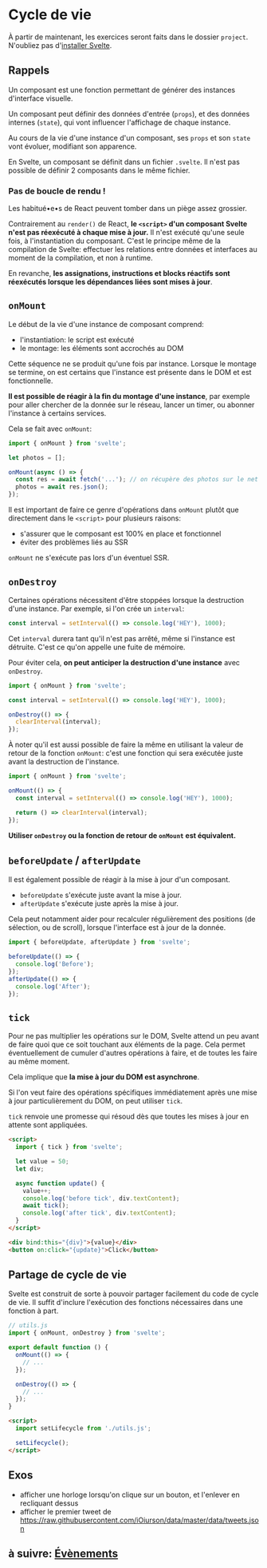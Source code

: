# Cycle de vie

À partir de maintenant, les exercices seront faits dans le dossier `project`. N'oubliez pas d'[installer Svelte]('../1_intro/1-6_tools.md).

## Rappels

Un composant est une fonction permettant de générer des instances d'interface visuelle.

Un composant peut définir des données d'entrée (`props`), et des données internes (`state`), qui vont influencer l'affichage de chaque instance.

Au cours de la vie d'une instance d'un composant, ses `props` et son `state` vont évoluer, modifiant son apparence.

En Svelte, un composant se définit dans un fichier `.svelte`. Il n'est pas possible de définir 2 composants dans le même fichier.

### Pas de boucle de rendu !

Les habitué•e•s de React peuvent tomber dans un piège assez grossier.

Contrairement au `render()` de React, **le `<script>` d'un composant Svelte n'est pas réexécuté à chaque mise à jour.** Il n'est exécuté qu'une seule fois, à l'instantiation du composant. C'est le principe même de la compilation de Svelte: effectuer les relations entre données et interfaces au moment de la compilation, et non à runtime.

En revanche, **les assignations, instructions et blocks réactifs sont réexécutés lorsque les dépendances liées sont mises à jour**.

## `onMount`

Le début de la vie d'une instance de composant comprend:

- l'instantiation: le script est exécuté
- le montage: les éléments sont accrochés au DOM

Cette séquence ne se produit qu'une fois par instance. Lorsque le montage se termine, on est certains que l'instance est présente dans le DOM et est fonctionnelle.

**Il est possible de réagir à la fin du montage d'une instance**, par exemple pour aller chercher de la donnée sur le réseau, lancer un timer, ou abonner l'instance à certains services.

Cela se fait avec `onMount`:

```js
import { onMount } from 'svelte';

let photos = [];

onMount(async () => {
  const res = await fetch('...'); // on récupère des photos sur le net par exemple
  photos = await res.json();
});
```

Il est important de faire ce genre d'opérations dans `onMount` plutôt que directement dans le `<script>` pour plusieurs raisons:

- s'assurer que le composant est 100% en place et fonctionnel
- éviter des problèmes liés au SSR

`onMount` ne s'exécute pas lors d'un éventuel SSR.

## `onDestroy`

Certaines opérations nécessitent d'être stoppées lorsque la destruction d'une instance. Par exemple, si l'on crée un `interval`:

```js
const interval = setInterval(() => console.log('HEY'), 1000);
```

Cet `interval` durera tant qu'il n'est pas arrêté, même si l'instance est détruite. C'est ce qu'on appelle une fuite de mémoire.

Pour éviter cela, **on peut anticiper la destruction d'une instance** avec `onDestroy`.

```js
import { onMount } from 'svelte';

const interval = setInterval(() => console.log('HEY'), 1000);

onDestroy(() => {
  clearInterval(interval);
});
```

À noter qu'il est aussi possible de faire la même en utilisant la valeur de retour de la fonction `onMount`: c'est une fonction qui sera exécutée juste avant la destruction de l'instance.

```js
import { onMount } from 'svelte';

onMount(() => {
  const interval = setInterval(() => console.log('HEY'), 1000);

  return () => clearInterval(interval);
});
```

**Utiliser `onDestroy` ou la fonction de retour de `onMount` est équivalent.**

## `beforeUpdate` / `afterUpdate`

Il est également possible de réagir à la mise à jour d'un composant.

- `beforeUpdate` s'exécute juste avant la mise à jour.
- `afterUpdate` s'exécute juste après la mise à jour.

Cela peut notamment aider pour recalculer régulièrement des positions (de sélection, ou de scroll), lorsque l'interface est à jour de la donnée.

```js
import { beforeUpdate, afterUpdate } from 'svelte';

beforeUpdate(() => {
  console.log('Before');
});
afterUpdate(() => {
  console.log('After');
});
```

## `tick`

Pour ne pas multiplier les opérations sur le DOM, Svelte attend un peu avant de faire quoi que ce soit touchant aux éléments de la page. Cela permet éventuellement de cumuler d'autres opérations à faire, et de toutes les faire au même moment.

Cela implique que **la mise à jour du DOM est asynchrone**.

Si l'on veut faire des opérations spécifiques immédiatement après une mise à jour particulièrement du DOM, on peut utiliser `tick`.

`tick` renvoie une promesse qui résoud dès que toutes les mises à jour en attente sont appliquées.

```html
<script>
  import { tick } from 'svelte';

  let value = 50;
  let div;

  async function update() {
    value++;
    console.log('before tick', div.textContent);
    await tick();
    console.log('after tick', div.textContent);
  }
</script>

<div bind:this="{div}">{value}</div>
<button on:click="{update}">Click</button>
```

## Partage de cycle de vie

Svelte est construit de sorte à pouvoir partager facilement du code de cycle de vie. Il suffit d'inclure l'exécution des fonctions nécessaires dans une fonction à part.

```js
// utils.js
import { onMount, onDestroy } from 'svelte';

export default function () {
  onMount(() => {
    // ...
  });

  onDestroy(() => {
    // ...
  });
}
```

```html
<script>
  import setLifecycle from './utils.js';

  setLifecycle();
</script>
```

## Exos

- afficher une horloge lorsqu'on clique sur un bouton, et l'enlever en recliquant dessus
- afficher le premier tweet de https://raw.githubusercontent.com/iOiurson/data/master/data/tweets.json

## à suivre: [Évènements](./3-2_events.md)
